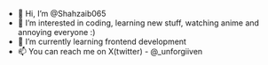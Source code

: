- 👋 Hi, I’m @Shahzaib065
- 👀 I’m interested in coding, learning new stuff, watching anime and annoying everyone :)
- 🌱 I’m currently learning frontend development 
- 📫 You can reach me on X(twitter) - @_unforgiiven

<!---
Shahzaib065/Shahzaib065 is a ✨ special ✨ repository because its `README.md` (this file) appears on your GitHub profile.
You can click the Preview link to take a look at your changes.
--->

